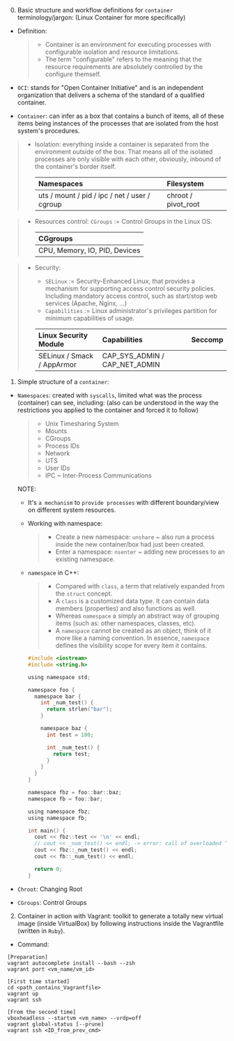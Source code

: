0. Basic structure and workflow definitions for `container` terminology/jargon: (Linux Container for more specifically)

- Definition:

  > - Container is an environment for executing processes with configurable isolation and resource limitations.
  > - The term "configurable" refers to the meaning that the resource requirements are absolutely controlled by the configure themself.

- `OCI`: stands for "Open Container Initiative" and is an independent organization that delivers a schema of the standard of a qualified container.

- `Container`: can infer as a box that contains a bunch of items, all of these items being instances of the processes that are isolated from the host system's procedures.

> - Isolation: everything inside a container is separated from the environment outside of the box.
>   That means all of the isolated processes are only visible with each other, obviously, inbound of the container's border itself.
>
>   | Namespaces                                    | Filesystem          |
>   | :-------------------------------------------- | :------------------ |
>   | uts / mount / pid / ipc / net / user / cgroup | chroot / pivot_root |

> - Resources control: `CGroups` := Control Groups in the Linux OS.
>
>   | CGgroups                      |
>   | :---------------------------- |
>   | CPU, Memory, IO, PID, Devices |

> - Security:
>
>   - `SELinux` := Security-Enhanced Linux, that provides a mechanism for supporting access control security policies.
>     Including mandatory access control, such as start/stop web services (Apache, Nginx, ...)
>   - `Capabilities` := Linux administrator's privileges partition for minimum capabilities of usage.
>
>   | Linux Security Module      | Capabilities                  | Seccomp |
>   | :------------------------- | :---------------------------- | :------ |
>   | SELinux / Smack / AppArmor | CAP_SYS_ADMIN / CAP_NET_ADMIN |         |

1. Simple structure of a `container`:

- `Namespaces`: created with `syscalls`, limited what was the process (container) can see,
  including: (also can be understood in the way the restrictions you applied to the container
  and forced it to follow)

  > - Unix Timesharing System
  > - Mounts
  > - CGroups
  > - Process IDs
  > - Network
  > - UTS
  > - User IDs
  > - IPC ~ Inter-Process Communications

  NOTE:

  - It's `a mechanism` to `provide processes` with different boundary/view on different system resources.
  - Working with namespace:

    > - Create a new namespace: `unshare` ~ also run a process inside the new container/box had just been created.
    > - Enter a namespace: `nsenter` ~ adding new processes to an existing namespace.

  - `namespace` in C++:

    > - Compared with `class`, a term that relatively expanded from the `struct` concept.
    > - A `class` is a customized data type. It can contain data members (properties) and also functions as well.
    > - Whereas `namespace` a simply an abstract way of grouping items (such as: other namespaces, classes, etc).
    > - A `namespace` cannot be created as an object, think of it more like a naming convention.
    >   In essence, `namespace` defines the visibility scope for every item it contains.

    ```C
    #include <iostream>
    #include <string.h>

    using namespace std;

    namespace foo {
      namespace bar {
        int _num_test() {
          return strlen("bar");
        }

        namespace baz {
          int test = 100;

          int _num_test() {
            return test;
          }
        }
      }
    }

    namespace fbz = foo::bar::baz;
    namespace fb = foo::bar;

    using namespace fbz;
    using namespace fb;

    int main() {
      cout << fbz::test << '\n' << endl;
      // cout << _num_test() << endl; -> error: call of overloaded ‘_num_test()’ is ambiguous
      cout << fbz::_num_test() << endl;
      cout << fb::_num_test() << endl;

      return 0;
    }
    ```

- `Chroot`: Changing Root
- `CGroups`: Control Groups

2. Container in action with Vagrant: toolkit to generate a totally new virtual image (inside VirtualBox) by following instructions inside the Vagrantfile (written in `Ruby`).

- Command:

```pwsh
[Preparation]
vagrant autocomplete install --bash --zsh
vagrant port <vm_name/vm_id>

[First time started]
cd <path_contains_Vagrantfile>
vagrant up
vagrant ssh

[From the second time]
vboxheadless --startvm <vm_name> --vrdp=off
vagrant global-status [--prune]
vagrant ssh <ID_from_prev_cmd>
```

